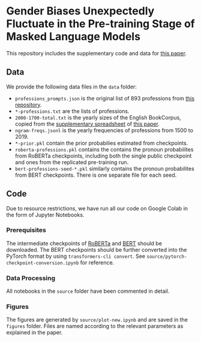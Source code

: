 # Gender Biases Unexpectedly Fluctuate in the Pre-training Stage of Masked Language Models

This repository includes the supplementary code and data for [this paper](https://arxiv.org/abs/2211.14639).

## Data

We provide the following data files in the `data` folder:

- `professions_prompts.json` is the original list of 893 professions from [this repository](https://github.com/aliciasun/natural-prompts).
- `*-professions.txt` are the lists of professions.
- `2000-1700-total.txt` is the yearly sizes of the English BookCorpus, copied from the [supplementary spreadsheet](https://www.science.org/doi/suppl/10.1126/science.1199644/suppl_file/michel.som.revision.2.som_data.xlsx) of [this paper](https://www.science.org/doi/full/10.1126/science.1199644).
- `ngram-freqs.jsonl` is the yearly frequencies of professions from 1500 to 2019.
- `*-prior.pkl` contain the prior probabilies estimated from checkpoints.
- `roberta-professions.pkl` contains the contains the pronoun probabilites from RoBERTa checkpoints, including both the single public checkpoint and ones from the replicated pre-training run.
- `bert-professions-seed-*.pkl` similarly contains the pronoun probabilites from BERT checkpoints. There is one separate file for each seed. 

## Code

Due to resource restrictions, we have run all our code on Google Colab in the form of Jupyter Notebooks. 

### Prerequisites

The intermediate checkpoints of [RoBERTa](https://github.com/leo-liuzy/probe-across-time) and [BERT](https://console.cloud.google.com/storage/browser/multiberts) should be downloaded. The BERT checkpoints should be further converted into the PyTorch format by using `transformers-cli convert`. See `source/pytorch-checkpoint-conversion.ipynb` for reference.

### Data Processing

All notebooks in the `source` folder have been commented in detail.

### Figures

The figures are generated by `source/plot-new.ipynb` and are saved in the `figures` folder. Files are named according to the relevant parameters as explained in the paper.